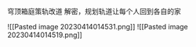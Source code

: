 
穹顶箱庭策轨改道
解密，规划轨道让每个人回到各自的家


![[Pasted image 20230414014531.png]]
![[Pasted image 20230414014519.png]]